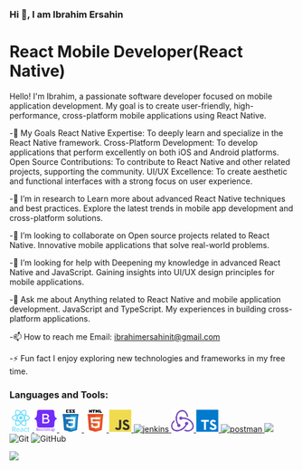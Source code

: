### Hi 👋, I am Ibrahim Ersahin


# React Mobile Developer(React Native)

Hello! I'm Ibrahim, a passionate software developer focused on mobile application development. My goal is to create user-friendly, high-performance, cross-platform mobile applications using React Native.

-🚀 My Goals
React Native Expertise: To deeply learn and specialize in the React Native framework.
Cross-Platform Development: To develop applications that perform excellently on both iOS and Android platforms.
Open Source Contributions: To contribute to React Native and other related projects, supporting the community.
UI/UX Excellence: To create aesthetic and functional interfaces with a strong focus on user experience.

-🌱 I’m in research to
Learn more about advanced React Native techniques and best practices.
Explore the latest trends in mobile app development and cross-platform solutions.

-👯 I’m looking to collaborate on
Open source projects related to React Native.
Innovative mobile applications that solve real-world problems.

-🤔 I’m looking for help with
Deepening my knowledge in advanced React Native and JavaScript.
Gaining insights into UI/UX design principles for mobile applications.

-💬 Ask me about
Anything related to React Native and mobile application development.
JavaScript and TypeScript.
My experiences in building cross-platform applications.

-📫 How to reach me
Email: ibrahimersahinit@gmail.com

-⚡ Fun fact
I enjoy exploring new technologies and frameworks in my free time.

<h3 align="left">Languages and Tools:</h3>
<p align="left"> <a href="https://reactjs.org/" target="_blank" rel="noreferrer"> <img src="https://raw.githubusercontent.com/devicons/devicon/master/icons/react/react-original-wordmark.svg" alt="react" width="40" height="40"/> </a> <a href="https://getbootstrap.com" target="_blank" rel="noreferrer"> <img src="https://raw.githubusercontent.com/devicons/devicon/master/icons/bootstrap/bootstrap-plain-wordmark.svg" alt="bootstrap" width="40" height="40"/> </a> <a href="https://www.w3schools.com/cs/" target="_blank" rel="noreferrer"> </a> <a href="https://www.w3schools.com/css/" target="_blank" rel="noreferrer"> <img src="https://raw.githubusercontent.com/devicons/devicon/master/icons/css3/css3-original-wordmark.svg" alt="css3" width="40" height="40"/> </a> <a href="https://www.w3.org/html/" target="_blank" rel="noreferrer"> <img src="https://raw.githubusercontent.com/devicons/devicon/master/icons/html5/html5-original-wordmark.svg" alt="html5" width="40" height="40"/> </a> <a href="https://developer.mozilla.org/en-US/docs/Web/JavaScript" target="_blank" rel="noreferrer"> <img src="https://raw.githubusercontent.com/devicons/devicon/master/icons/javascript/javascript-original.svg" alt="javascript" width="40" height="40"/> </a> <a href="https://www.jenkins.io" target="_blank" rel="noreferrer"> <img src="https://www.vectorlogo.zone/logos/jenkins/jenkins-icon.svg" alt="jenkins" width="40" height="40"/> </a>  </a> <a href="https://redux.js.org" target="_blank" rel="noreferrer"> <img src="https://raw.githubusercontent.com/devicons/devicon/master/icons/redux/redux-original.svg" alt="redux" width="40" height="40"/> </a> </a> <a href="https://www.typescriptlang.org/" target="_blank" rel="noreferrer"> 
<img src="https://raw.githubusercontent.com/devicons/devicon/master/icons/typescript/typescript-original.svg" alt="typescript" width="40" height="40"/> </a> 
<a href="https://postman.com" target="_blank" rel="noreferrer"> <img src="https://www.vectorlogo.zone/logos/getpostman/getpostman-icon.svg" alt="postman" width="40" height="40"/> </a>
<img src="https://img.shields.io/badge/json-5E5C5C?style=for-the-badge&logo=json&logoColor=white" /> 
<img src="https://img.shields.io/badge/-Git-F05032?style=flat-square&logo=git&logoColor=white" alt="Git"> 
<img src="https://img.shields.io/badge/-GitHub-181717?style=flat-square&logo=github&logoColor=white" alt="GitHub"></p>

<img src="https://user-images.githubusercontent.com/74038190/212748842-9fcbad5b-6173-4175-8a61-521f3dbb7514.gif" width="500">
<br><br>
